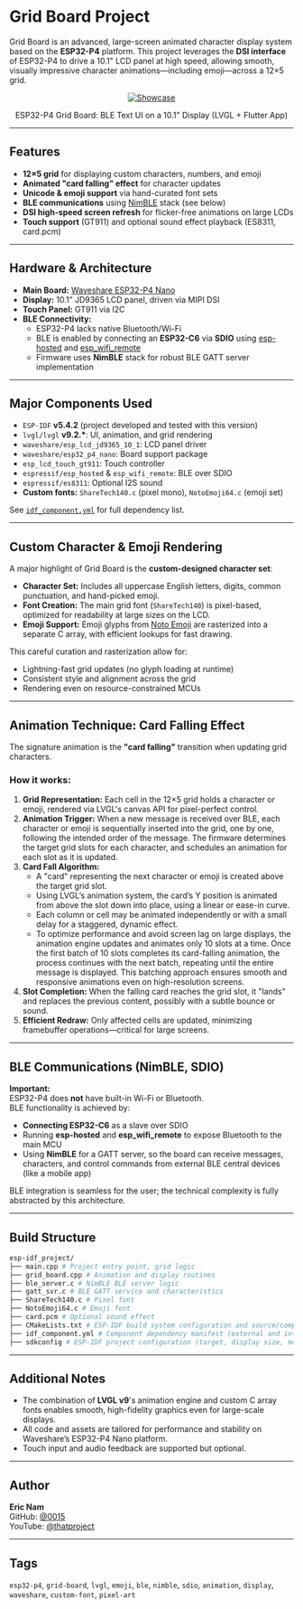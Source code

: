 # Grid Board Project

Grid Board is an advanced, large-screen animated character display system based on the **ESP32-P4** platform. This project leverages the **DSI interface** of ESP32-P4 to drive a 10.1" LCD panel at high speed, allowing smooth, visually impressive character animations—including emoji—across a 12×5 grid.

<div align="center">

[![Showcase](./misc/Demo.gif)](https://youtu.be/5czM1kHfi98)

<p>ESP32-P4 Grid Board: BLE Text UI on a 10.1" Display (LVGL + Flutter App)</p>
</div>

---

## Features

- **12×5 grid** for displaying custom characters, numbers, and emoji
- **Animated "card falling" effect** for character updates
- **Unicode & emoji support** via hand-curated font sets
- **BLE communications** using [NimBLE](https://docs.espressif.com/projects/esp-idf/en/latest/esp32/api-reference/bluetooth/nimble/index.html) stack (see below)
- **DSI high-speed screen refresh** for flicker-free animations on large LCDs
- **Touch support** (GT911) and optional sound effect playback (ES8311, card.pcm)

---

## Hardware & Architecture

- **Main Board:** [Waveshare ESP32-P4 Nano](https://www.waveshare.com/esp32-p4-nano.htm)
- **Display:** 10.1” JD9365 LCD panel, driven via MIPI DSI
- **Touch Panel:** GT911 via I2C
- **BLE Connectivity:** 
    - ESP32-P4 lacks native Bluetooth/Wi-Fi
    - BLE is enabled by connecting an **ESP32-C6** via **SDIO** using [esp-hosted](https://github.com/espressif/esp-hosted) and [esp_wifi_remote](https://github.com/espressif/esp-hosted/tree/main/components/esp_wifi_remote)
    - Firmware uses **NimBLE** stack for robust BLE GATT server implementation

---

## Major Components Used

- `ESP-IDF` **v5.4.2** (project developed and tested with this version)
- `lvgl/lvgl` **v9.2.\***: UI, animation, and grid rendering
- `waveshare/esp_lcd_jd9365_10_1`: LCD panel driver
- `waveshare/esp32_p4_nano`: Board support package
- `esp_lcd_touch_gt911`: Touch controller
- `espressif/esp_hosted` & `esp_wifi_remote`: BLE over SDIO
- `espressif/es8311`: Optional I2S sound
- **Custom fonts:** `ShareTech140.c` (pixel mono), `NotoEmoji64.c` (emoji set)

See [`idf_component.yml`](idf_component.yml) for full dependency list.

---

## Custom Character & Emoji Rendering

A major highlight of Grid Board is the **custom-designed character set**:

- **Character Set:** Includes all uppercase English letters, digits, common punctuation, and hand-picked emoji.
- **Font Creation:** The main grid font (`ShareTech140`) is pixel-based, optimized for readability at large sizes on the LCD.
- **Emoji Support:** Emoji glyphs from [Noto Emoji](https://fonts.google.com/noto/specimen/Noto+Emoji) are rasterized into a separate C array, with efficient lookups for fast drawing.

This careful curation and rasterization allow for:
- Lightning-fast grid updates (no glyph loading at runtime)
- Consistent style and alignment across the grid
- Rendering even on resource-constrained MCUs

---

## Animation Technique: Card Falling Effect

The signature animation is the **"card falling"** transition when updating grid characters.

### How it works:

1. **Grid Representation:** Each cell in the 12×5 grid holds a character or emoji, rendered via LVGL's canvas API for pixel-perfect control.
2. **Animation Trigger:** When a new message is received over BLE, each character or emoji is sequentially inserted into the grid, one by one, following the intended order of the message. The firmware determines the target grid slots for each character, and schedules an animation for each slot as it is updated.
3. **Card Fall Algorithm:**
   - A "card" representing the next character or emoji is created above the target grid slot.
   - Using LVGL’s animation system, the card’s Y position is animated from above the slot down into place, using a linear or ease-in curve.
   - Each column or cell may be animated independently or with a small delay for a staggered, dynamic effect.
   - To optimize performance and avoid screen lag on large displays, the animation engine updates and animates only 10 slots at a time. Once the first batch of 10 slots completes its card-falling animation, the process continues with the next batch, repeating until the entire message is displayed. This batching approach ensures smooth and responsive animations even on high-resolution screens.
4. **Slot Completion:** When the falling card reaches the grid slot, it "lands" and replaces the previous content, possibly with a subtle bounce or sound.
5. **Efficient Redraw:** Only affected cells are updated, minimizing framebuffer operations—critical for large screens.

---

## BLE Communications (NimBLE, SDIO)

**Important:**  
ESP32-P4 does **not** have built-in Wi-Fi or Bluetooth.  
BLE functionality is achieved by:

- **Connecting ESP32-C6** as a slave over SDIO
- Running **esp-hosted** and **esp_wifi_remote** to expose Bluetooth to the main MCU
- Using **NimBLE** for a GATT server, so the board can receive messages, characters, and control commands from external BLE central devices (like a mobile app)

BLE integration is seamless for the user; the technical complexity is fully abstracted by this architecture.

---

## Build Structure

```bash
esp-idf_project/
├── main.cpp # Project entry point, grid logic
├── grid_board.cpp # Animation and display routines
├── ble_server.c # NimBLE BLE server logic
├── gatt_svr.c # BLE GATT service and characteristics
├── ShareTech140.c # Pixel font
├── NotoEmoji64.c # Emoji font
├── card.pcm # Optional sound effect
├── CMakeLists.txt # ESP-IDF build system configuration and source/component list
├── idf_component.yml # Component dependency manifest (external and internal components, versions)
├── sdkconfig # ESP-IDF project configuration (target, display size, memory, etc)
```

---

## Additional Notes

- The combination of **LVGL v9**'s animation engine and custom C array fonts enables smooth, high-fidelity graphics even for large-scale displays.
- All code and assets are tailored for performance and stability on Waveshare’s ESP32-P4 Nano platform.
- Touch input and audio feedback are supported but optional.

---

## Author

**Eric Nam**  
GitHub: [@0015](https://github.com/0015)  
YouTube: [@thatproject](https://youtube.com/@thatproject)

---

## Tags

`esp32-p4`, `grid-board`, `lvgl`, `emoji`, `ble`, `nimble`, `sdio`, `animation`, `display`, `waveshare`, `custom-font`, `pixel-art`


